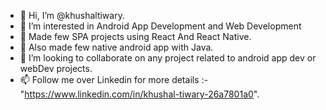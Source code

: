 - 👋 Hi, I’m @khushaltiwary.
- 👀 I’m interested in Android App Development and Web Development
- 🌱 Made few SPA projects using React And React Native.
- 🌱 Also made few native android app with Java.
- 💞️ I’m looking to collaborate on any project related to android app dev or webDev projects.  
- 📫 Follow me over Linkedin for more details :- "https://www.linkedin.com/in/khushal-tiwary-26a7801a0".

<!---
khushaltiwary/khushaltiwary is a ✨ special ✨ repository because its `README.md` (this file) appears on your GitHub profile.
You can click the Preview link to take a look at your changes.
--->
